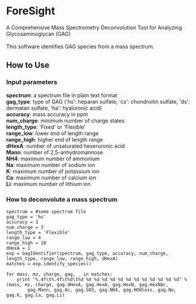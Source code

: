 # ForeSight
A Comprehensive Mass Spectrometry Deconvolution Tool for Analyzing Glycosaminoglycan (GAG)</br>
</br>
This software identifies GAG species from a mass spectrum. 

## How to Use 
### Input parameters
<b>spectrum</b>: a spectrum file in plain text format</br>
<b>gag_type</b>: type of GAG ('hs': heparan sulfate, 'cs': chondroitin sulfate, 'ds': dermatan sulfate, 'ha': hyaluronic acid)</br>
<b>accuracy</b>: mass accuracy in ppm</br>
<b>num_charge</b>: minimum number of charge states</br>
<b>length_type</b>: 'Fixed' or 'Flexible'</br>
<b>range_low</b>: lower end of length range</br>
<b>range_high</b>: higher end of length range</br>
<b>dHexA</b>: number of unsaturated hexeruronic acid</br>
<b>Mann</b>: number of 2,5-anhydromannose</br>
<b>NH4</b>: maximum number of ammonium</br>
<b>Na</b>: maximum number of sodium ion</br>
<b>K</b>: maximum number of potassium ion</br>
<b>Ca</b>: maximum number of calcium ion</br>
<b>Li</b>: maximum number of lithium ion</br>

### How to deconvolute a mass spectrum
    spectrum = #some spectrum file
    gag_type = 'hs'
    accuracy = 3
    num_charge = 3
    length_type = 'Flexible'
    range_low = 4
    range_high = 10
    dHexA = 1
    exp = GagIdentifier(spectrum, gag_type, accuracy, num_charge, length_type, range_low, range_high, dHexA)
    matches = exp.identify_species()
    
    for mass, mz, charge, gag, _ in matches:
        print "%.4f\t%.4f\t%d\t%d %d %d %d %d %d %d %d %d %d %d %d %d" % (mass, mz, charge, gag.dHexA, gag.HexA, gag.HexN, gag.HexNAc,
            gag.Mann, gag.Ac, gag.SO3, gag.NH4, gag.HOHloss, gag.Na, gag.K, gag.Ca, gag.Li)
    
